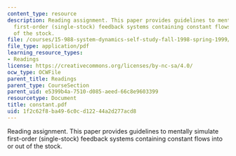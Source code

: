 ```yaml
---
content_type: resource
description: Reading assignment. This paper provides guidelines to mentally simulate
  first-order (single-stock) feedback systems containing constant flows into or out
  of the stock.
file: /courses/15-988-system-dynamics-self-study-fall-1998-spring-1999/1f2c62f8ba496c0cd12244a2d277acd8_constant.pdf
file_type: application/pdf
learning_resource_types:
- Readings
license: https://creativecommons.org/licenses/by-nc-sa/4.0/
ocw_type: OCWFile
parent_title: Readings
parent_type: CourseSection
parent_uid: e5399b4a-7510-d085-aeed-66c8e9603399
resourcetype: Document
title: constant.pdf
uid: 1f2c62f8-ba49-6c0c-d122-44a2d277acd8
---
```

Reading assignment. This paper provides guidelines to mentally simulate first-order (single-stock) feedback systems containing constant flows into or out of the stock.